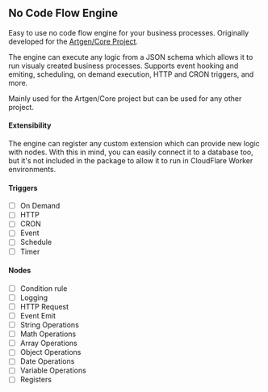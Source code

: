 ## No Code Flow Engine

Easy to use no code flow engine for your business processes. Originally developed for the [Artgen/Core Project](https://github.com/ArtgenIO/Core).

The engine can execute any logic from a JSON schema which allows it to run visualy created business processes.
Supports event hooking and emiting, scheduling, on demand execution, HTTP and CRON triggers, and more.

Mainly used for the Artgen/Core project but can be used for any other project.

#### Extensibility

The engine can register any custom extension which can provide new logic with nodes.
With this in mind, you can easily connect it to a database too, but it's not included in the package to allow it to run in CloudFlare Worker environments.

#### Triggers

- [ ] On Demand
- [ ] HTTP
- [ ] CRON
- [ ] Event
- [ ] Schedule
- [ ] Timer

#### Nodes

- [ ] Condition rule
- [ ] Logging
- [ ] HTTP Request
- [ ] Event Emit
- [ ] String Operations
- [ ] Math Operations
- [ ] Array Operations
- [ ] Object Operations
- [ ] Date Operations
- [ ] Variable Operations
- [ ] Registers
